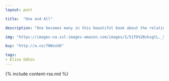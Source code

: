```yaml
---
layout: post

title:  "One and All"

description: "One becomes many in this beautiful book about the relationship between the whole and its parts. Bold illustrations, hand-lettered text, and gatefolds serve to order and illustrate collections of people, things, animals, and plants, offering young readers a better sense of their own place in the world."

img: "https://images-na.ssl-images-amazon.com/images/I/51TO%2BzksgCL._SL480_.jpg"

buy: "http://a.co/70WzoG6"

tags:
- Elisa Géhin
---
```


{% include content-rss.md %}